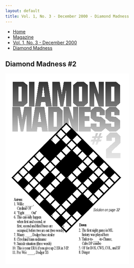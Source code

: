 ```yaml
---
layout: default
title: Vol. 1, No. 3 - December 2000 - Diamond Madness
---
```

<nav class="breadcrumb" aria-label="breadcrumbs">
  <ul>
    <li><a href="{{ site.url }}{{ site.baseurl }}/index.html">Home</a></li>
    <li><a href="../magazine-home.html">Magazine</a></li>
    <li><a href="bi_vol_1_no_3_home.html">Vol. 1, No. 3 - December 2000</a></li>
    <li class="is-active"><a href="#" aria-current="page">Diamond Madness</a></li>
  </ul>
</nav>

<section class="storycontent">
  <h1>Diamond Madness #2</h1>
  <img src="images/bi_vol_1_no_3_diamond_madness.gif" alt="Diamond Madness">
</section>